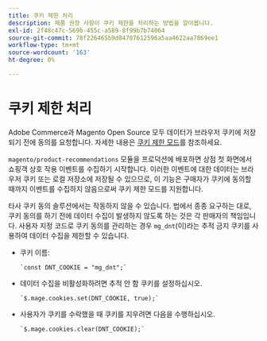```yaml
---
title: 쿠키 제한 처리
description: 제품 권장 사항이 쿠키 제한을 처리하는 방법을 알아봅니다.
exl-id: 2f48c47c-569b-455c-a589-8f99b7b74064
source-git-commit: 78f226465b9d84707612596a5aa4622aa7869ee1
workflow-type: tm+mt
source-wordcount: '163'
ht-degree: 0%

---
```


# 쿠키 제한 처리

Adobe Commerce과 Magento Open Source 모두 데이터가 브라우저 쿠키에 저장되기 전에 동의를 요청합니다. 자세한 내용은 [쿠키 제한 모드](https://experienceleague.adobe.com/docs/commerce-admin/start/compliance/privacy/compliance-cookie-law.html)를 참조하세요.

`magento/product-recommendations` 모듈을 프로덕션에 배포하면 상점 첫 화면에서 쇼핑객 상호 작용 이벤트를 수집하기 시작합니다. 이러한 이벤트에 대한 데이터는 브라우저 쿠키 또는 로컬 저장소에 저장될 수 있으므로, 이 기능은 구매자가 쿠키에 동의할 때까지 이벤트를 수집하지 않음으로써 쿠키 제한 모드를 지원합니다.

타사 쿠키 동의 솔루션에서는 작동하지 않을 수 있습니다. 법에서 종종 요구하는 대로, 쿠키 동의를 하기 전에 데이터 수집이 발생하지 않도록 하는 것은 각 판매자의 책임입니다. 사용자 지정 코드로 쿠키 동의를 관리하는 경우 `mg_dnt`(이)라는 추적 금지 쿠키를 사용하여 데이터 수집을 제한할 수 있습니다.

- 쿠키 이름:

  ```text
  `const DNT_COOKIE = "mg_dnt";`
  ```

- 데이터 수집을 비활성화하려면 추적 안 함 쿠키를 설정하십시오.

  ```text
  `$.mage.cookies.set(DNT_COOKIE, true);`
  ```

- 사용자가 쿠키를 수락했을 때 쿠키를 지우려면 다음을 수행하십시오.

  ```text
  `$.mage.cookies.clear(DNT_COOKIE);`
  ```
